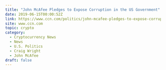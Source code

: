 ```yaml
---
title: "John McAfee Pledges to Expose Corruption in the US Government"
date: 2019-06-15T00:00:52Z
link: https://www.ccn.com/politics/john-mcafee-pledges-to-expose-corruption-in-the-us-government/2019/06/14/?utm_medium=RSS&utm_source=hune
site: www.ccn.com
topic: crypto
category:
  - Cryptocurrency News
  - News
  - U.S. Politics
  - Craig Wright
  - John McAfee
draft: false
---
```

